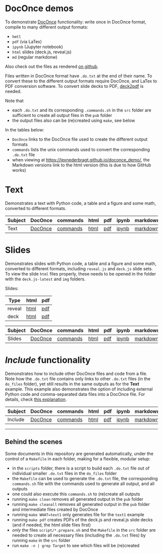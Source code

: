 # DocOnce demos

To demonstrate [DocOnce](https://github.com/doconce/doconce) functionality:
write once in DocOnce format, compile to many different output formats:

* `hmtl`
* `pdf` (via LaTex)
* `ipynb` (Jupyter notebook)
* `html` slides (deck.js, reveal.js)
* `md` (regular markdonw)

Also check out the files as rendered [on github](https://github.com/lexnederbragt/doconce_demo).

Files written in DocOnce format have `.do.txt` at the end of their name.
To convert these to the different output formats
require DocOnce, and LaTex to PDF conversion software.
To convert slide decks to PDF, [deck2pdf](https://github.com/melix/deck2pdf) is needed.

Note that
* each `.do.txt` and its corresponding `.commands.sh` in the `src` folder are sufficient to create all output files in the `pub` folder
* the output files also can be (re)created using `make`, see below

In the tables below:

* `DocOnce` links to the DocOnce file used to create the different output formats
* `commands` lists the unix commands used to convert the corresponding `.do.txt` file
* when viewing at <https://lexnederbragt.github.io/doconce_demo/>, the Markdown versions link to the html version (this is due to how GitHub works)


# Text

Demonstrates a text with Python code, a table and a figure and some math, converted to different formats.

|Subject|DocOnce|commands|html|pdf|ipynb|markdown|
|-------|-------|--------|----|---|-----|--------|
|Text|[DocOnce](src/text1.do.txt)|[commands](src/text1.commands.sh)|[html](pub/text1.html)|[pdf](pub/text1.pdf)|[ipynb](pub/text1.ipynb)|[markdown](pub/text1.md)|

# Slides

Demonstrates slides with Python code, a table and a figure and some math, converted to different formats, including `reveal.js` and `deck.js` slide sets.
To view the slide `html` files properly, these needs to be opened in the folder with the `deck.js-latest` and `img` folders.

Slides:  

|Type  |html|pdf|
|------|----|---|
|reveal|[html](pub/slide1.reveal.html)|[pdf](pub/slide1.reveal.pdf)|
|deck  |[html](pub/slide1.deck.html)|[pdf](pub/slide1.deck.pdf)

|Subject|DocOnce|commands|html|pdf|ipynb|markdown|
|-------|-------|--------|----|---|-----|--------|
|Slides|[DocOnce](src/slide1.do.txt)|[commands](src/slide1.commands.sh)|[html](pub/slide1.html)|[pdf](pub/slide1.pdf)|[ipynb](pub/slide1.ipynb)|[markdown](pub/slide1.md)|


# *Include* functionality

Demonstrates how to include other DocOnce files and code from a file. Note how the `.do.txt` file contains only links to other `.do.txt` files (in the `do_files` folder), yet still results in the same outputs as for the **Text** example.
This example also demonstrates the option of including external Python code and comma-separated data files into a DocOnce file. For details, check [this explanation](src/include.README.md).


|Subject|DocOnce|commands|html|pdf|ipynb|markdown|
|-------|-------|--------|----|---|-----|--------|
|Include|[DocOnce](src/include1.do.txt)|[commands](src/include1.commands.sh)|[html](pub/include1.html)|[pdf](pub/include1.pdf)|[ipynb](pub/include1.ipynb)|[markdown](pub/include1.md)|

-----
## Behind the scenes

Some documents in this repository are generated automatically, under the control of a `Makefile` in each folder, making for a flexible, modular setup:

* in the `scripts` folder, there is a script to build each `.do.txt` file out of individual smaller `.do.txt` files in the `do_files` folder
* the `Makefile` can be used to generate the `.do.txt` file, the corresponding `commands.sh` file with the commands used to generate all output, and all outputs
* one could also execute this `commands.sh` to (re)create all outputs
* running `make clean` removes all generated output in the `pub` folder
* running `make cleanall` removes all generated output in the `pub` folder and intermediate files created by DocOnce
* running `make WHAT=text1` only generates file for the `text1` example
* running `make pdf` creates PDFs of the deck.js and reveal.js slide decks (and if needed, the html slide files first)
* *only* the files `script/*.prepare.sh` and the `Makefile` in the `src` folder are needed to create all necessary files (including the `.do.txt` files) by running `make` in the `src` folder
* run `make -n | grep Target` to see which files will be (re)created

